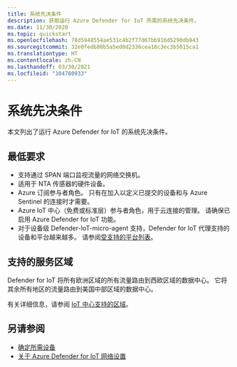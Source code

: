 ```yaml
---
title: 系统先决条件
description: 获取运行 Azure Defender for IoT 所需的系统先决条件。
ms.date: 11/30/2020
ms.topic: quickstart
ms.openlocfilehash: 78d5948554ae531c4b2f77d67bb916d5290db943
ms.sourcegitcommit: 32e0fedb80b5a5ed0d2336cea18c3ec3b5015ca1
ms.translationtype: HT
ms.contentlocale: zh-CN
ms.lasthandoff: 03/30/2021
ms.locfileid: "104780933"
---
```

# <a name="system-prerequisites"></a>系统先决条件
本文列出了运行 Azure Defender for IoT 的系统先决条件。

## <a name="minimum-requirements"></a>最低要求

- 支持通过 SPAN 端口监视流量的网络交换机。
- 适用于 NTA 传感器的硬件设备。
- Azure 订阅参与者角色。 只有在加入以定义已提交的设备和与 Azure Sentinel 的连接时才需要。
- Azure IoT 中心（免费或标准层）参与者角色，用于云连接的管理。 请确保已启用 Azure Defender for IoT 功能。
- 对于设备级 Defender-IoT-micro-agent 支持，Defender for IoT 代理支持的设备和平台越来越多。 请参阅[受支持的平台列表](how-to-deploy-agent.md)。

## <a name="supported-service-regions"></a>支持的服务区域

Defender for IoT 将所有欧洲区域的所有流量路由到西欧区域的数据中心。 它将其余所有地区的流量路由到美国中部区域的数据中心。

有关详细信息，请参阅 [IoT 中心支持的区域](https://azure.microsoft.com/global-infrastructure/services/?products=iot-hub)。

## <a name="see-also"></a>另请参阅

- [确定所需设备](how-to-identify-required-appliances.md)
- [关于 Azure Defender for IoT 网络设置](how-to-set-up-your-network.md)
